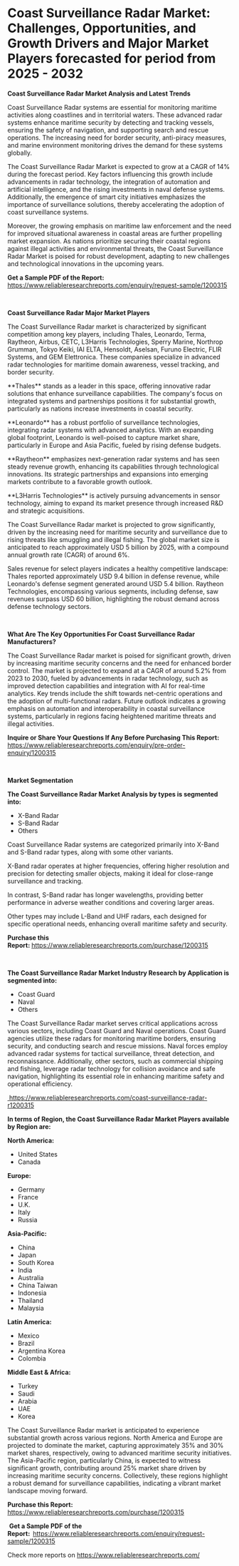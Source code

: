 <p><h1>Coast Surveillance Radar Market: Challenges, Opportunities, and Growth Drivers and Major Market Players forecasted for period from 2025 - 2032</h1></p><p><strong>Coast Surveillance Radar Market Analysis and Latest Trends</strong></p>
<p><p>Coast Surveillance Radar systems are essential for monitoring maritime activities along coastlines and in territorial waters. These advanced radar systems enhance maritime security by detecting and tracking vessels, ensuring the safety of navigation, and supporting search and rescue operations. The increasing need for border security, anti-piracy measures, and marine environment monitoring drives the demand for these systems globally.</p><p>The Coast Surveillance Radar Market is expected to grow at a CAGR of 14% during the forecast period. Key factors influencing this growth include advancements in radar technology, the integration of automation and artificial intelligence, and the rising investments in naval defense systems. Additionally, the emergence of smart city initiatives emphasizes the importance of surveillance solutions, thereby accelerating the adoption of coast surveillance systems. </p><p>Moreover, the growing emphasis on maritime law enforcement and the need for improved situational awareness in coastal areas are further propelling market expansion. As nations prioritize securing their coastal regions against illegal activities and environmental threats, the Coast Surveillance Radar Market is poised for robust development, adapting to new challenges and technological innovations in the upcoming years.</p></p>
<p><strong>Get a Sample PDF of the Report:&nbsp;</strong> <a href="https://www.reliableresearchreports.com/enquiry/request-sample/1200315?utm_campaign=2227&utm_medium=2&utm_source=Github&utm_content=ia&utm_term=15022025&utm_id=coast-surveillance-radar">https://www.reliableresearchreports.com/enquiry/request-sample/1200315</a></p>
<p>&nbsp;</p>
<p><strong>Coast Surveillance Radar Major Market Players</strong></p>
<p><p>The Coast Surveillance Radar market is characterized by significant competition among key players, including Thales, Leonardo, Terma, Raytheon, Airbus, CETC, L3Harris Technologies, Sperry Marine, Northrop Grumman, Tokyo Keiki, IAI ELTA, Hensoldt, Aselsan, Furuno Electric, FLIR Systems, and GEM Elettronica. These companies specialize in advanced radar technologies for maritime domain awareness, vessel tracking, and border security.</p><p>**Thales** stands as a leader in this space, offering innovative radar solutions that enhance surveillance capabilities. The company's focus on integrated systems and partnerships positions it for substantial growth, particularly as nations increase investments in coastal security.</p><p>**Leonardo** has a robust portfolio of surveillance technologies, integrating radar systems with advanced analytics. With an expanding global footprint, Leonardo is well-poised to capture market share, particularly in Europe and Asia Pacific, fueled by rising defense budgets.</p><p>**Raytheon** emphasizes next-generation radar systems and has seen steady revenue growth, enhancing its capabilities through technological innovations. Its strategic partnerships and expansions into emerging markets contribute to a favorable growth outlook.</p><p>**L3Harris Technologies** is actively pursuing advancements in sensor technology, aiming to expand its market presence through increased R&D and strategic acquisitions. </p><p>The Coast Surveillance Radar market is projected to grow significantly, driven by the increasing need for maritime security and surveillance due to rising threats like smuggling and illegal fishing. The global market size is anticipated to reach approximately USD 5 billion by 2025, with a compound annual growth rate (CAGR) of around 6%. </p><p>Sales revenue for select players indicates a healthy competitive landscape: Thales reported approximately USD 9.4 billion in defense revenue, while Leonardo's defense segment generated around USD 5.4 billion. Raytheon Technologies, encompassing various segments, including defense, saw revenues surpass USD 60 billion, highlighting the robust demand across defense technology sectors.</p></p>
<p>&nbsp;</p>
<p><strong>What Are The Key Opportunities For Coast Surveillance Radar Manufacturers?</strong></p>
<p><p>The Coast Surveillance Radar market is poised for significant growth, driven by increasing maritime security concerns and the need for enhanced border control. The market is projected to expand at a CAGR of around 5.2% from 2023 to 2030, fueled by advancements in radar technology, such as improved detection capabilities and integration with AI for real-time analytics. Key trends include the shift towards net-centric operations and the adoption of multi-functional radars. Future outlook indicates a growing emphasis on automation and interoperability in coastal surveillance systems, particularly in regions facing heightened maritime threats and illegal activities.</p></p>
<p><strong>Inquire or Share Your Questions If Any Before Purchasing This Report:</strong> <a href="https://www.reliableresearchreports.com/enquiry/pre-order-enquiry/1200315?utm_campaign=2227&utm_medium=2&utm_source=Github&utm_content=ia&utm_term=15022025&utm_id=coast-surveillance-radar">https://www.reliableresearchreports.com/enquiry/pre-order-enquiry/1200315</a></p>
<p>&nbsp;</p>
<p><strong>Market Segmentation</strong></p>
<p><strong>The Coast Surveillance Radar Market Analysis by types is segmented into:</strong></p>
<p><ul><li>X-Band Radar</li><li>S-Band Radar</li><li>Others</li></ul></p>
<p><p>Coast Surveillance Radar systems are categorized primarily into X-Band and S-Band radar types, along with some other variants. </p><p>X-Band radar operates at higher frequencies, offering higher resolution and precision for detecting smaller objects, making it ideal for close-range surveillance and tracking. </p><p>In contrast, S-Band radar has longer wavelengths, providing better performance in adverse weather conditions and covering larger areas. </p><p>Other types may include L-Band and UHF radars, each designed for specific operational needs, enhancing overall maritime safety and security.</p></p>
<p><strong>Purchase this Report:&nbsp;</strong><a href="https://www.reliableresearchreports.com/purchase/1200315?utm_campaign=2227&utm_medium=2&utm_source=Github&utm_content=ia&utm_term=15022025&utm_id=coast-surveillance-radar">https://www.reliableresearchreports.com/purchase/1200315</a></p>
<p>&nbsp;</p>
<p><strong>The Coast Surveillance Radar Market Industry Research by Application is segmented into:</strong></p>
<p><ul><li>Coast Guard</li><li>Naval</li><li>Others</li></ul></p>
<p><p>The Coast Surveillance Radar market serves critical applications across various sectors, including Coast Guard and Naval operations. Coast Guard agencies utilize these radars for monitoring maritime borders, ensuring security, and conducting search and rescue missions. Naval forces employ advanced radar systems for tactical surveillance, threat detection, and reconnaissance. Additionally, other sectors, such as commercial shipping and fishing, leverage radar technology for collision avoidance and safe navigation, highlighting its essential role in enhancing maritime safety and operational efficiency.</p></p>
<p><a href="https://www.reliableresearchreports.com/coast-surveillance-radar-r1200315?utm_campaign=2227&utm_medium=2&utm_source=Github&utm_content=ia&utm_term=15022025&utm_id=coast-surveillance-radar">&nbsp;https://www.reliableresearchreports.com/coast-surveillance-radar-r1200315</a></p>
<p><strong>In terms of Region, the Coast Surveillance Radar Market Players available by Region are:</strong></p>
<p>
    <p> <strong> North America: </strong>
        <ul>
            <li>United States</li>
            <li>Canada</li>
        </ul>
        </p> 
    <p> <strong> Europe: </strong>
        <ul>
            <li>Germany</li>
            <li>France</li>
            <li>U.K.</li>
            <li>Italy</li>
            <li>Russia</li>
        </ul>
        </p> 
    <p> <strong> Asia-Pacific: </strong>
        <ul>
            <li>China</li>
            <li>Japan</li>
            <li>South Korea</li>
            <li>India</li>
            <li>Australia</li>
            <li>China Taiwan</li>
            <li>Indonesia</li>
            <li>Thailand</li>
            <li>Malaysia</li>
        </ul>
        </p> 
    <p> <strong> Latin America: </strong>
        <ul>
            <li>Mexico</li>
            <li>Brazil</li>
            <li>Argentina Korea</li>
            <li>Colombia</li>
        </ul>
        </p> 
    <p> <strong> Middle East & Africa: </strong>
        <ul>
            <li>Turkey</li>
            <li>Saudi</li>
            <li>Arabia</li>
            <li>UAE</li>
            <li>Korea</li>
        </ul>
    </p>
    </p>
<p><p>The Coast Surveillance Radar market is anticipated to experience substantial growth across various regions. North America and Europe are projected to dominate the market, capturing approximately 35% and 30% market shares, respectively, owing to advanced maritime security initiatives. The Asia-Pacific region, particularly China, is expected to witness significant growth, contributing around 25% market share driven by increasing maritime security concerns. Collectively, these regions highlight a robust demand for surveillance capabilities, indicating a vibrant market landscape moving forward.</p></p>
<p><strong>Purchase this Report: </strong><a href="https://www.reliableresearchreports.com/purchase/1200315?utm_campaign=2227&utm_medium=2&utm_source=Github&utm_content=ia&utm_term=15022025&utm_id=coast-surveillance-radar">https://www.reliableresearchreports.com/purchase/1200315</a></p>
<p>&nbsp;<strong>Get a Sample PDF of the Report:&nbsp;&nbsp;</strong><a href="https://www.reliableresearchreports.com/enquiry/request-sample/1200315?utm_campaign=2227&utm_medium=2&utm_source=Github&utm_content=ia&utm_term=15022025&utm_id=coast-surveillance-radar">https://www.reliableresearchreports.com/enquiry/request-sample/1200315</a></p>
<p><strong></strong></p>
<p>Check more reports on <a href="https://www.reliableresearchreports.com/?utm_campaign=2227&utm_medium=2&utm_source=Github&utm_content=ia&utm_term=15022025&utm_id=coast-surveillance-radar">https://www.reliableresearchreports.com/</a></p>